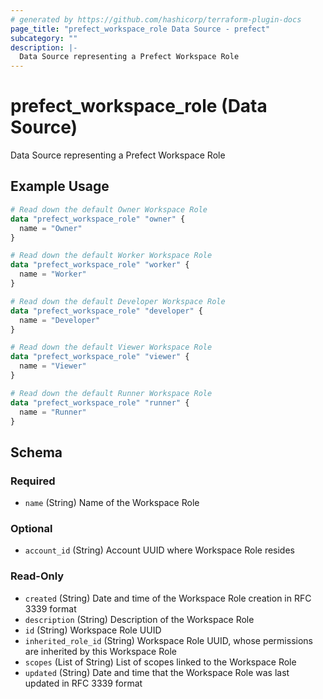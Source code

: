 ```yaml
---
# generated by https://github.com/hashicorp/terraform-plugin-docs
page_title: "prefect_workspace_role Data Source - prefect"
subcategory: ""
description: |-
  Data Source representing a Prefect Workspace Role
---
```


# prefect_workspace_role (Data Source)

Data Source representing a Prefect Workspace Role

## Example Usage

```terraform
# Read down the default Owner Workspace Role
data "prefect_workspace_role" "owner" {
  name = "Owner"
}

# Read down the default Worker Workspace Role
data "prefect_workspace_role" "worker" {
  name = "Worker"
}

# Read down the default Developer Workspace Role
data "prefect_workspace_role" "developer" {
  name = "Developer"
}

# Read down the default Viewer Workspace Role
data "prefect_workspace_role" "viewer" {
  name = "Viewer"
}

# Read down the default Runner Workspace Role
data "prefect_workspace_role" "runner" {
  name = "Runner"
}
```

<!-- schema generated by tfplugindocs -->
## Schema

### Required

- `name` (String) Name of the Workspace Role

### Optional

- `account_id` (String) Account UUID where Workspace Role resides

### Read-Only

- `created` (String) Date and time of the Workspace Role creation in RFC 3339 format
- `description` (String) Description of the Workspace Role
- `id` (String) Workspace Role UUID
- `inherited_role_id` (String) Workspace Role UUID, whose permissions are inherited by this Workspace Role
- `scopes` (List of String) List of scopes linked to the Workspace Role
- `updated` (String) Date and time that the Workspace Role was last updated in RFC 3339 format
